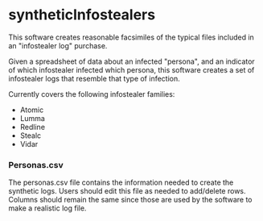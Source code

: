 # syntheticInfostealers
This software creates reasonable facsimiles of the typical files included in an "infostealer log" purchase. 

Given a spreadsheet of data about an infected "persona", and an indicator of which infostealer infected which persona, this software creates a set of infostealer logs that resemble that type of infection.

Currently covers the following infostealer families:
* Atomic
* Lumma
* Redline
* Stealc
* Vidar

### Personas.csv
The personas.csv file contains the information needed to create the synthetic logs. Users should edit this file as needed to add/delete rows. Columns should remain the same since those are used by the software to make a realistic log file.
